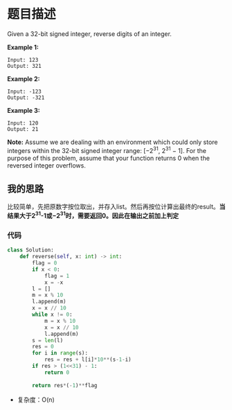 # 题目描述

Given a 32-bit signed integer, reverse digits of an integer.

**Example 1:**

```
Input: 123
Output: 321
```

**Example 2:**

```
Input: -123
Output: -321
```

**Example 3:**

```
Input: 120
Output: 21
```

**Note:**
Assume we are dealing with an environment which could only store integers within the 32-bit signed integer range: [−2<sup>31</sup>, 2<sup>31</sup> − 1]. For the purpose of this problem, assume that your function returns 0 when the reversed integer overflows.

## 我的思路

比较简单，先把原数字按位取出，并存入list。然后再按位计算出最终的result。**当结果大于2<sup>31</sup>-1或−2<sup>31</sup>时，需要返回0。因此在输出之前加上判定**

### 代码

```python
class Solution:
    def reverse(self, x: int) -> int:
        flag = 0
        if x < 0:
            flag = 1
            x = -x
        l = []
        m = x % 10
        l.append(m)
        x = x // 10
        while x != 0:
            m = x % 10
            x = x // 10
            l.append(m)
        s = len(l)
        res = 0
        for i in range(s):
            res = res + l[i]*10**(s-1-i)
        if res > (1<<31) - 1:
            return 0
        
        return res*(-1)**flag
```

+ 复杂度：O(n)